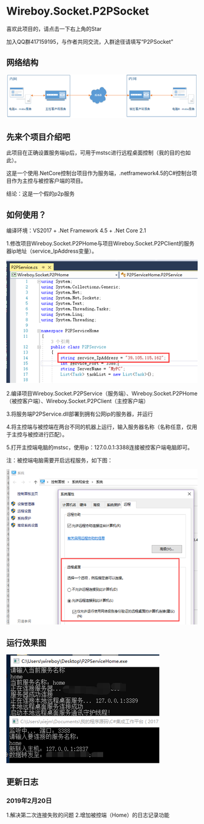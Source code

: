 # Wireboy.Socket.P2PSocket

喜欢此项目的，请点击一下右上角的Star

加入QQ群417159195，与作者共同交流，入群途径请填写“P2PSocket”

## 网络结构

![img4](Images/img4.png)

## 先来个项目介绍吧

此项目在正确设置服务端ip后，可用于mstsc进行远程桌面控制（我的目的也如此）。

这是一个使用.NetCore控制台项目作为服务端，.netframework4.5的C#控制台项目作为主控与被控客户端的项目。

结论：这是一个假的p2p服务

## 如何使用？

编译环境：VS2017 + .Net Framework 4.5  + .Net Core 2.1

1.修改项目Wireboy.Socket.P2PHome与项目Wireboy.Socket.P2PClient的服务器ip地址（service_IpAddress变量）。

![img1](Images/img1.png)

2.编译项目Wireboy.Socket.P2PService（服务端）、Wireboy.Socket.P2PHome（被控客户端）、Wireboy.Socket.P2PClient（主控客户端）

3.将服务端P2PService.dll部署到拥有公网ip的服务器，并运行

4.将主控端与被控端在两台不同的机器上运行，输入服务器名称（名称任意，仅用于主控与被控进行匹配）。

5.打开主控端电脑的mstsc，使用ip：127.0.0.1:3388连接被控客户端电脑即可。

注：被控端电脑需要开启远程服务，如下图：

![img2](Images/img2.png)

## 运行效果图

![img3](Images/img3.png)

## 更新日志

### 2019年2月20日
1.解决第二次连接失败的问题
2.增加被控端（Home）的日志记录功能




